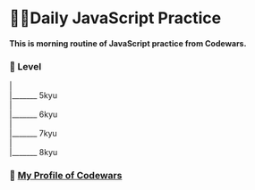 # :woman_technologist:Daily JavaScript Practice 

#### This is morning routine of JavaScript practice from Codewars.



### :star2: Level 


|<br>
|_______ 5kyu <br>
| <br>
|_______ 6kyu <br>
|<br>
|_______ 7kyu<br>
|<br>
|_______ 8kyu<br>



### :link: [My Profile of Codewars](https://www.codewars.com/users/Megumikawa)


